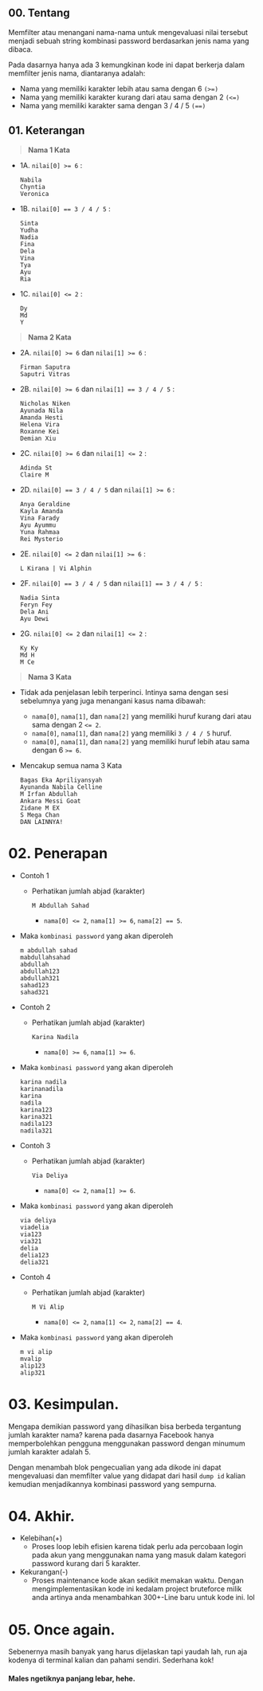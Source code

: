 ## 00. Tentang

Memfilter atau menangani nama-nama untuk mengevaluasi nilai tersebut menjadi sebuah string kombinasi password berdasarkan jenis nama yang dibaca.

Pada dasarnya hanya ada 3 kemungkinan kode ini dapat berkerja dalam memfilter jenis nama, diantaranya adalah:
- Nama yang memiliki karakter lebih atau sama dengan 6 `(>=)`
- Nama yang memiliki karakter kurang dari atau sama dengan 2 `(<=)`
- Nama yang memiliki karakter sama dengan 3 / 4 / 5 `(==)`

## 01. Keterangan
> **Nama 1 Kata**
- 1A. `nilai[0] >= 6` :

      Nabila 
      Chyntia 
      Veronica

- 1B. `nilai[0] == 3 / 4 / 5` :

      Sinta
      Yudha
      Nadia
      Fina
      Dela
      Vina
      Tya
      Ayu
      Ria

- 1C. `nilai[0] <= 2` :

      Dy  
      Md 
      Y

> **Nama 2 Kata**
- 2A. `nilai[0] >= 6` dan `nilai[1] >= 6` :

      Firman Saputra
      Saputri Vitras

- 2B. `nilai[0] >= 6` dan `nilai[1] == 3 / 4 / 5` :

      Nicholas Niken 
      Ayunada Nila  
      Amanda Hesti 
      Helena Vira 
      Roxanne Kei
      Demian Xiu

- 2C. `nilai[0] >= 6` dan `nilai[1] <= 2` :

      Adinda St
      Claire M

- 2D. `nilai[0] == 3 / 4 / 5` dan `nilai[1] >= 6` :

      Anya Geraldine
      Kayla Amanda
      Vina Farady
      Ayu Ayummu
      Yuna Rahmaa
      Rei Mysterio

- 2E. `nilai[0] <= 2` dan `nilai[1] >= 6` :

      L Kirana | Vi Alphin

- 2F. `nilai[0] == 3 / 4 / 5` dan `nilai[1] == 3 / 4 / 5` :

      Nadia Sinta
      Feryn Fey
      Dela Ani
      Ayu Dewi

- 2G. `nilai[0] <= 2` dan `nilai[1] <= 2` :

      Ky Ky
      Md H 
      M Ce

> **Nama 3 Kata**
- Tidak ada penjelasan lebih terperinci.
  Intinya sama dengan sesi sebelumnya yang juga menangani kasus nama dibawah:
  - `nama[0]`, `nama[1]`, dan `nama[2]` yang memiliki huruf kurang dari atau sama dengan 2 `<= 2`.
  - `nama[0]`, `nama[1]`, dan `nama[2]` yang memiliki `3 / 4 / 5` huruf.
  - `nama[0]`, `nama[1]`, dan `nama[2]` yang memiliki huruf lebih atau sama dengan 6 `>= 6`.
- Mencakup semua nama 3 Kata

      Bagas Eka Apriliyansyah
      Ayunanda Nabila Celline
      M Irfan Abdullah
      Ankara Messi Goat
      Zidane M EX
      S Mega Chan
      DAN LAINNYA!

# 02. Penerapan
- Contoh 1
  - Perhatikan jumlah abjad (karakter)

        M Abdullah Sahad

    - `nama[0] <= 2`, `nama[1] >= 6`, `nama[2] == 5`.
- Maka `kombinasi password` yang akan diperoleh

      m abdullah sahad
      mabdullahsahad
      abdullah
      abdullah123
      abdullah321
      sahad123
      sahad321

- Contoh 2
  - Perhatikan jumlah abjad (karakter)

        Karina Nadila
    
    - `nama[0] >= 6`, `nama[1] >= 6`.

- Maka `kombinasi password` yang akan diperoleh

      karina nadila
      karinanadila
      karina
      nadila
      karina123
      karina321
      nadila123
      nadila321

- Contoh 3
  - Perhatikan jumlah abjad (karakter)

        Via Deliya
    
    - `nama[0] <= 2`, `nama[1] >= 6`.

- Maka `kombinasi password` yang akan diperoleh

      via deliya
      viadelia
      via123
      via321
      delia
      delia123
      delia321

- Contoh 4
  - Perhatikan jumlah abjad (karakter)

        M Vi Alip
    
    - `nama[0] <= 2`, `nama[1] <= 2`, `nama[2] == 4`.

- Maka `kombinasi password` yang akan diperoleh

      m vi alip
      mvalip
      alip123
      alip321

# 03. Kesimpulan.
Mengapa demikian password yang dihasilkan bisa berbeda tergantung jumlah karakter nama? karena pada dasarnya Facebook hanya memperbolehkan pengguna menggunakan password dengan minumum jumlah karakter adalah 5.

Dengan menambah blok pengecualian yang ada dikode ini dapat mengevaluasi dan memfilter value yang didapat dari hasil `dump id` kalian kemudian menjadikannya kombinasi password yang sempurna.

# 04. Akhir.
- Kelebihan(+)
  - Proses loop lebih efisien karena tidak perlu ada percobaan login pada akun yang menggunakan nama yang masuk dalam kategori password kurang dari 5 karakter.
- Kekurangan(-)
  - Proses maintenance kode akan sedikit memakan waktu. Dengan mengimplementasikan kode ini kedalam project bruteforce milik anda artinya anda menambahkan 300+-Line baru untuk kode ini. lol
 
# 05. Once again.
Sebenernya masih banyak yang harus dijelaskan tapi yaudah lah, run aja kodenya di terminal kalian dan pahami sendiri. Sederhana kok!
#### Males ngetiknya panjang lebar, hehe.